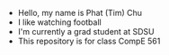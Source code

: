 - Hello, my name is Phat (Tim) Chu
- I like watching football
- I'm currently a grad student at SDSU
- This repository is for class CompE 561

